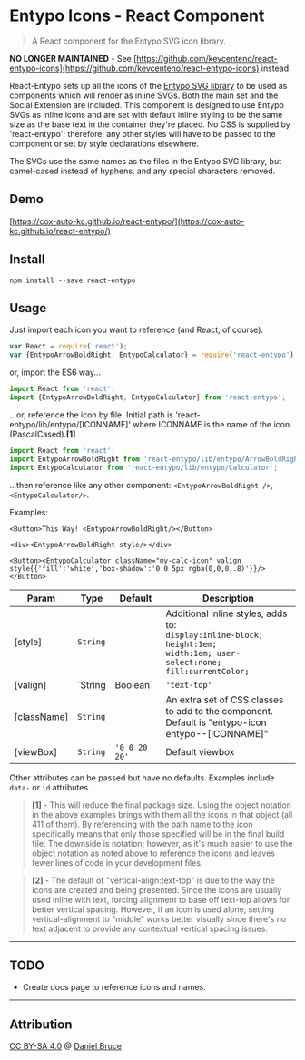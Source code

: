 # Entypo Icons - React Component
> A React component for the Entypo SVG icon library.

**NO LONGER MAINTAINED** - See [https://github.com/kevcenteno/react-entypo-icons](https://github.com/kevcenteno/react-entypo-icons) instead.

React-Entypo sets up all the icons of the [Entypo SVG library](http://www.entypo.com/ "Entypo") to be used as components which will render as inline SVGs. Both the main set and the Social Extension are included. This component is designed to use Entypo SVGs as inline icons and are set with default inline styling to be the same size as the base text in the container they're placed. No CSS is supplied by 'react-entypo'; therefore, any other styles will have to be passed to the component or set by style declarations elsewhere.

The SVGs use the same names as the files in the Entypo SVG library, but camel-cased instead of hyphens, and any special characters removed.

## Demo

[https://cox-auto-kc.github.io/react-entypo/](https://cox-auto-kc.github.io/react-entypo/)

## Install

```
npm install --save react-entypo
```

## Usage

Just import each icon you want to reference (and React, of course).

```js
var React = require('react');
var {EntypoArrowBoldRight, EntypoCalculator} = require('react-entypo');
```

or, import the ES6 way...

```js
import React from 'react';
import {EntypoArrowBoldRight, EntypoCalculator} from 'react-entypo';
```

...or, reference the icon by file. Initial path is 'react-entypo/lib/entypo/[ICONNAME]' where ICONNAME is the name of the icon (PascalCased).**[1]**
```js
import React from 'react';
import EntypoArrowBoldRight from 'react-entypo/lib/entypo/ArrowBoldRight';
import EntypoCalculator from 'react-entypo/lib/entypo/Calculator';
```

...then reference like any other component: `<EntypoArrowBoldRight />`, `<EntypoCalculator/>`.

Examples:
```
<Button>This Way! <EntypoArrowBoldRight/></Button>

<div><EntypoArrowBoldRight style/></div>

<Button><EntypoCalculator className="my-calc-icon" valign style{{'fill':'white','box-shadow':'0 0 5px rgba(0,0,0,.8)'}}/></Button>
```

| Param | Type | Default | Description |
| --- | --- | --- | --- |
| [style] | `String` |  | Additional inline styles, adds to: <br>`display:inline-block;`<br>`height:1em;`<br>`width:1em; user-select:none;`<br>`fill:currentColor;` |
| [valign] | `String | Boolean` | `'text-top'` | Adds `vertical-align:[valign]` to the standard styles (above, see **[2]**). <br>If `false`, does not output `'vertical-align:...'` to style attribute.<br>If `true` or used without a value, will set to  `vertical-align:middle`. |
| [className] | `String` |  | An extra set of CSS classes to add to the component. <br>Default is "entypo-icon entypo--[ICONNAME]" |
| [viewBox] | `String` | `'0 0 20 20'` | Default viewbox |

Other attributes can be passed but have no defaults. Examples include `data-` or `id` attributes.

> **[1]** - This will reduce the final package size.  Using the object notation in the above examples brings with them all the icons in that object (all 411 of them).  By referencing with the path name to the icon specifically means that only those specified will be in the final build file.  The downside is notation; however, as it's much easier to use the object notation as noted above to reference the icons and leaves fewer lines of code in your development files.</small>

> **[2]** - The default of "vertical-align:text-top" is due to the way the icons are created and being presented.  Since the icons are usually used inline with text, forcing alignment to base off text-top allows for better vertical spacing.  However, if an icon is used alone, setting vertical-alignment to "middle" works better visually since there's no text adjacent to provide any contextual vertical spacing issues.

---
## TODO

- Create docs page to reference icons and names.

---
## Attribution
[CC BY-SA 4.0](https://creativecommons.org/licenses/by-sa/4.0/) @ [Daniel Bruce](http://www.entypo.com/ "Entypo")
